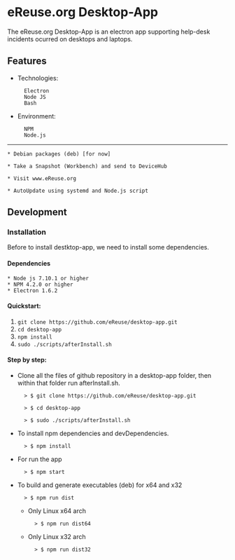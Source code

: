 # eReuse.org Desktop-App

The eReuse.org Desktop-App is an electron app supporting help-desk incidents ocurred on desktops and laptops.


## Features


+ Technologies:

        Electron
        Node JS
        Bash

+ Environment:

        NPM
        Node.js

-----------------------------------------------------

    * Debian packages (deb) [for now]

    * Take a Snapshot (Workbench) and send to DeviceHub

    * Visit www.eReuse.org

    * AutoUpdate using systemd and Node.js script

## Development

### Installation

Before to install destktop-app, we need to install some dependencies.

#### Dependencies

    * Node js 7.10.1 or higher
    * NPM 4.2.0 or higher
    * Electron 1.6.2

#### Quickstart:

1. `git clone https://github.com/eReuse/desktop-app.git`
2. `cd desktop-app`
3. `npm install`
4. `sudo ./scripts/afterInstall.sh`

#### Step by step:

+ Clone all the files of github repository in a desktop-app folder, then
  within that folder run afterInstall.sh.

        > $ git clone https://github.com/eReuse/desktop-app.git

        > $ cd desktop-app

        > $ sudo ./scripts/afterInstall.sh

* To install npm dependencies and devDependencies.

        > $ npm install

* For run the app

        > $ npm start

* To build and generate executables (deb) for x64 and x32

        > $ npm run dist

    - Only Linux x64 arch

            > $ npm run dist64

    - Only Linux x32 arch

            > $ npm run dist32

###